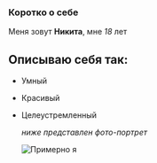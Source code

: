 ### Коротко о себе

Меня зовут **Никита**, мне *18* лет

## Описываю себя так:
- Умный
- Красивый
- Целеустремленный
  
  *ниже представлен фото-портрет*

  ![](https://mobimg.b-cdn.net/v3/fetch/19/19494e5170d550f3f7aa74340b7d16eb.jpeg "Примерно я") 